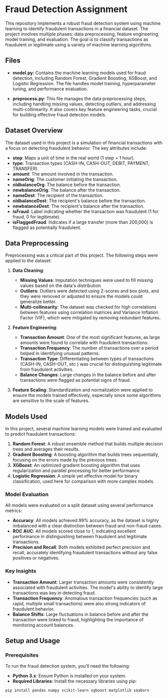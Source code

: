 # Fraud Detection Assignment

This repository implements a robust fraud detection system using machine learning to identify fraudulent transactions in a financial dataset. The project involves multiple phases: data preprocessing, feature engineering, model training, and evaluation. The goal is to classify transactions as fraudulent or legitimate using a variety of machine learning algorithms.

## Files

- **model.py**: Contains the machine learning models used for fraud detection, including Random Forest, Gradient Boosting, XGBoost, and Logistic Regression. The file handles model training, hyperparameter tuning, and performance evaluation.
  
- **preprocess.py**: This file manages the data preprocessing steps, including handling missing values, detecting outliers, and addressing multi-collinearity. It also covers key feature engineering tasks, crucial for building effective fraud detection models.

## Dataset Overview

The dataset used in this project is a simulation of financial transactions with a focus on detecting fraudulent behavior. The key attributes include:

- **step**: Maps a unit of time in the real world (1 step = 1 hour).
- **type**: Transaction types (CASH-IN, CASH-OUT, DEBIT, PAYMENT, TRANSFER).
- **amount**: The amount involved in the transaction.
- **nameOrig**: The customer initiating the transaction.
- **oldbalanceOrg**: The balance before the transaction.
- **newbalanceOrig**: The balance after the transaction.
- **nameDest**: The recipient of the transaction.
- **oldbalanceDest**: The recipient's balance before the transaction.
- **newbalanceDest**: The recipient's balance after the transaction.
- **isFraud**: Label indicating whether the transaction was fraudulent (1 for fraud, 0 for legitimate).
- **isFlaggedFraud**: Indicates if a large transfer (more than 200,000) is flagged as potentially fraudulent.

## Data Preprocessing

Preprocessing was a critical part of this project. The following steps were applied to the dataset:

1. **Data Cleaning**:
   - **Missing Values**: Imputation techniques were used to fill missing values based on the data's distribution.
   - **Outliers**: Outliers were detected using Z-scores and box plots, and they were removed or adjusted to ensure the models could generalize better.
   - **Multi-collinearity**: The dataset was checked for high correlations between features using correlation matrices and Variance Inflation Factor (VIF), which were mitigated by removing redundant features.

2. **Feature Engineering**:
   - **Transaction Amount**: One of the most significant features, as large amounts were found to correlate with fraudulent transactions.
   - **Transaction Frequency**: The number of transactions over a period helped in identifying unusual patterns.
   - **Transaction Type**: Differentiating between types of transactions (CASH-IN, CASH-OUT, etc.) was crucial for distinguishing legitimate from fraudulent activities.
   - **Balance Changes**: Large changes in the balance before and after transactions were flagged as potential signs of fraud.

3. **Feature Scaling**: Standardization and normalization were applied to ensure the models trained effectively, especially since some algorithms are sensitive to the scale of features.

## Models Used

In this project, several machine learning models were trained and evaluated to predict fraudulent transactions:

1. **Random Forest**: A robust ensemble method that builds multiple decision trees and averages their results.
2. **Gradient Boosting**: A boosting algorithm that builds trees sequentially, focusing on the errors made by the previous trees.
3. **XGBoost**: An optimized gradient boosting algorithm that uses regularization and parallel processing for better performance.
4. **Logistic Regression**: A simple yet effective model for binary classification, used here for comparison with more complex models.

### Model Evaluation

All models were evaluated on a split dataset using several performance metrics:

- **Accuracy**: All models achieved 99% accuracy, as the dataset is highly imbalanced with a clear distinction between fraud and non-fraud cases.
- **ROC AUC**: All models scored close to 1, indicating excellent performance in distinguishing between fraudulent and legitimate transactions.
- **Precision and Recall**: Both models exhibited perfect precision and recall, accurately identifying fraudulent transactions without any false positives or negatives.

### Key Insights

- **Transaction Amount**: Larger transaction amounts were consistently associated with fraudulent activities. The model's ability to identify large transactions was key in detecting fraud.
- **Transaction Frequency**: Anomalous transaction frequencies (such as rapid, multiple small transactions) were also strong indicators of fraudulent behavior.
- **Balance Shifts**: Large fluctuations in balance before and after the transaction were linked to fraud, highlighting the importance of monitoring account balances.

## Setup and Usage

### Prerequisites

To run the fraud detection system, you'll need the following:

- **Python 3.x**: Ensure Python is installed on your system.
- **Required Libraries**: Install the necessary libraries using pip:

```bash
pip install pandas numpy scikit-learn xgboost matplotlib seaborn
